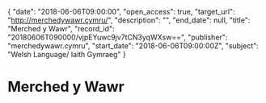 {
  "date": "2018-06-06T09:00:00", 
  "open_access": true, 
  "target_url": "http://merchedywawr.cymru/", 
  "description": "", 
  "end_date": null, 
  "title": "Merched y Wawr", 
  "record_id": "20180606T090000/vjpEYuwc9jv7tCN3yqWXsw==", 
  "publisher": "merchedywawr.cymru", 
  "start_date": "2018-06-06T09:00:00Z", 
  "subject": "Welsh Language/ Iaith Gymraeg"
}

# Merched y Wawr

